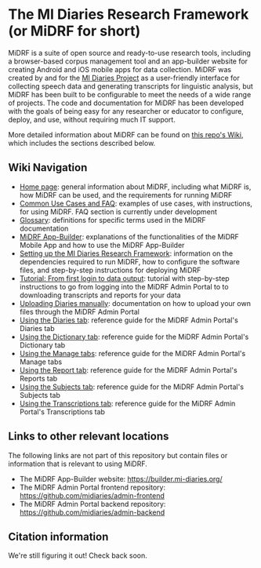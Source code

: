 # The MI Diaries Research Framework (or MiDRF for short)

MiDRF is a suite of open source and ready-to-use research tools, including a browser-based corpus management tool and an app-builder website for creating Android and iOS mobile apps for data collection. MiDRF was created by and for the [MI Diaries Project](https://mi-diaries.org) as a user-friendly interface for collecting speech data and generating transcripts for linguistic analysis, but MiDRF has been built to be configurable to meet the needs of a wide range of projects. The code and documentation for MiDRF has been developed with the goals of being easy for any researcher or educator to configure, deploy, and use, without requiring much IT support. 

More detailed information about MiDRF can be found on [this repo's Wiki](https://github.com/midiaries/datahub/wiki), which includes the sections described below.

## Wiki Navigation

* [Home page](https://github.com/midiaries/datahub/wiki): general information about MiDRF, including what MiDRF is, how MiDRF can be used, and the requirements for running MiDRF
* [Common Use Cases and FAQ](https://github.com/midiaries/datahub/wiki/Common-Uses-Cases-and-FAQ): examples of use cases, with instructions, for using MiDRF. FAQ section is currently under development
* [Glossary](https://github.com/midiaries/datahub/wiki/Glossary): definitions for specific terms used in the MiDRF documentation
* [MiDRF App-Builder](https://github.com/midiaries/datahub/wiki/MiDRF-App%E2%80%90Builder): explanations of the functionalities of the MiDRF Mobile App and how to use the MiDRF App-Builder
* [Setting up the MI Diaries Research Framework](https://github.com/midiaries/datahub/wiki/Setting-up-the-MI-Diaries-Research-Framework): information on the dependencies required to run MiDRF, how to configure the software files, and step-by-step instructions for deploying MiDRF
* [Tutorial: From first login to data output](https://github.com/midiaries/datahub/wiki/Tutorial:-From-first-login-to-data-output): tutorial with step-by-step instructions to go from logging into the MiDRF Admin Portal to to downloading transcripts and reports for your data
* [Uploading Diaries manually](https://github.com/midiaries/datahub/wiki/Uploading-Diaries-manually): documentation on how to upload your own files through the MiDRF Admin Portal
* [Using the Diaries tab](https://github.com/midiaries/datahub/wiki/Using-the-Diaries-tab): reference guide for the MiDRF Admin Portal's Diaries tab 
* [Using the Dictionary tab](https://github.com/midiaries/datahub/wiki/Using-the-Dictionary-tab): reference guide for the MiDRF Admin Portal's Dictionary tab
* [Using the Manage tabs](https://github.com/midiaries/datahub/wiki/Using-the-Manage-tabs): reference guide for the MiDRF Admin Portal's Manage tabs
* [Using the Report tab](https://github.com/midiaries/datahub/wiki/Using-the-Report-tab): reference guide for the MiDRF Admin Portal's Reports tab
* [Using the Subjects tab](https://github.com/midiaries/datahub/wiki/Using-the-Subjects-tab): reference guide for the MiDRF Admin Portal's Subjects tab
* [Using the Transcriptions tab](https://github.com/midiaries/datahub/wiki/Using-the-Transcriptions-tab): reference guide for the MiDRF Admin Portal's Transcriptions tab

## Links to other relevant locations

The following links are not part of this repository but contain files or information that is relevant to using MiDRF.

* The MiDRF App-Builder website: https://builder.mi-diaries.org/
* The MiDRF Admin Portal frontend repository: https://github.com/midiaries/admin-frontend
* The MiDRF Admin Portal backend repository: https://github.com/midiaries/admin-backend

## Citation information

We're still figuring it out! Check back soon.
